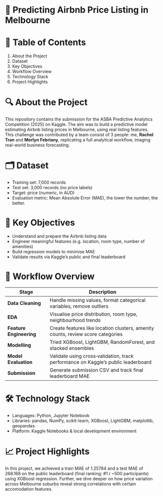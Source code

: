 # 🚀 Predicting Airbnb Price Listing in Melbourne

# 📌 Table of Contents
1. About the Project
2. Dataset
3. Key Objectives
4. Workflow Overview
5. Technology Stack
6. Project Highlights

# 🔍 About the Project
This repository contains the submission for the ASBA Predictive Analytics Competition (2025) on Kaggle. The aim was to build a predictive model estimating Airbnb listing prices in Melbourne, using real listing features. This challenge was contributed by a team consist of 3 people: me, **Rachel Tran** and **Merlyn Febriany**, replicating a full analytical workflow, imaging real-world business forecasting.

# 🗂 Dataset
- Training set: 7,000 records
- Test set: 3,000 records (no price labels)
- Target: price (numeric, in AUD)
- Evaluation metric: Mean Absolute Error (MAE), the lower the number, the better.
  
# 🎯 Key Objectives
- Understand and prepare the Airbnb listing data
- Engineer meaningful features (e.g. location, room type, number of amenities)
- Build regression models to minimise MAE
- Validate results via Kaggle’s public and final leaderboard

# 🧠 Workflow Overview

| Stage               | Description |
|---------------------|-------------|
| **Data Cleaning**   | Handle missing values, format categorical variables, remove outliers |
| **EDA**             | Visualise price distribution, room type, neighbourhood trends |
| **Feature Engineering** | Create features like location clusters, amenity counts, review score categories |
| **Modelling**        | Tried XGBoost, LightGBM, RandomForest, and stacked ensembles |
| **Model Evaluation**| Validate using cross‑validation, track performance on Kaggle’s public leaderboard |
| **Submission**      | Generate submission CSV and track final leaderboard MAE |

# 🛠️ Technology Stack
- Languages: Python, Jupyter Notebook
- Libraries: pandas, NumPy, scikit-learn, XGBoost, LightGBM, matplotlib, geopandas
- Platform: Kaggle Notebooks & local development environment

# 📈 Project Highlights
In this project, we achieved a train MAE of 1.25784 and a test MAE of 268.168 on the public leaderboard (final ranking: #1 / ~500 participants) using XGBoost regression. Further, we dive deeper on how price variation across Melbourne suburbs reveal strong correlations with certain accomodation features.

